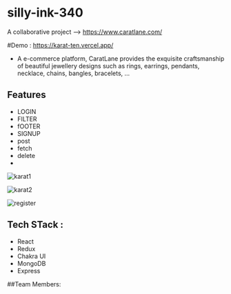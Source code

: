 # silly-ink-340
A collaborative project --> https://www.caratlane.com/

#Demo : https://karat-ten.vercel.app/


* A e-commerce platform, CaratLane provides the exquisite craftsmanship of beautiful jewellery designs such as rings, earrings, pendants, necklace, chains, bangles, bracelets, ...
## Features
- LOGIN
- FILTER
- fOOTER
- SIGNUP
- post
- fetch
- delete
- 
![karat1](https://user-images.githubusercontent.com/103638817/229425605-78114a97-8740-4a31-8d84-4b547cbbd124.png)

![karat2](https://user-images.githubusercontent.com/103638817/229425728-119777d9-4576-4496-a48b-ecb06ba85dbf.png)

![register](https://user-images.githubusercontent.com/103638817/229425757-da1873bc-2fee-4e39-ac99-d8015bc7c6d4.png)

## Tech STack :
- React
- Redux
- Chakra UI
- MongoDB
- Express


##Team Members:
